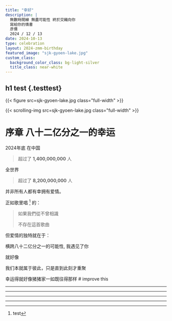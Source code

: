 ```yaml
---
title: "幸好"
description: |
  無數時間線 無盡可能性 終於交織向你
  寫給你的情書
  彦儒
  2024 / 12 / 13
date: 2024-10-13
type: celebration
layout: 2024-zmm-birthday
featured_image: "sjk-gyoen-lake.jpg"
custom_class:
  background_color_class: bg-light-silver
  title_class: near-white
---
```


## h1 test {.testtest}

{{< figure src=sjk-gyoen-lake.jpg class="full-width" >}}

{{< scrolling-img src=sjk-gyoen-lake.jpg class="full-width" >}}


# 序章 八十二亿分之一的幸运

2024年底
在中国
> 超过了 **1,400,000,000** 人

全世界
> 超过了 **8,200,000,000** 人


并非所有人都有幸拥有爱情。

正如歌里唱 [^1] 的：

> 如果我們從不曾相識
>
> 不存在這首歌曲 


但爱情的独特就在于：

横跨八十二亿分之一的可能性, 我遇见了你

就好像

我们本就属于彼此，只是直到此刻才重聚

幸运得就好像猪猪家一如既往得那样 # improve this


---



---



---



---



[^1]: test
